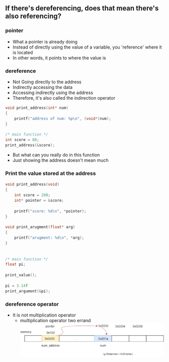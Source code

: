 ## If there's dereferencing, does that mean there's also referencing?


### pointer
- What a pointer is already doing
- Instead of directly using the value of a variable, you 'reference' where it is located
- In other words, it points to where the value is


### dereference
- Not Going directly to the address
- Indirectly accessing the data
- Accessing indirectly using the address
- Therefore, it's also called the indirection operator


```c
void print_address(int* num)
{
    printf("address of num: %p\n", (void*)num);
}

/* main function */
int score = 88;
print_address(&score);
```
- But what can you really do in this function
- Just showing the address doesn't mean much


### Print the value stored at the address
```c
void print_address(void)
{
    int score = 200;
    int* pointer = &score;

    printf("score: %d\n", *pointer);
}

void print_arugment(float* arg)
{
    printf("arugment: %d\n", *arg);
}


/* main function */
float pi;

print_value();

pi = 3.14f
print_argument(&pi);
```

### dereference operator
- It is not multiplication operator
    - multiplication operator two errand
!['dereference process'](./dereference%20process.png)